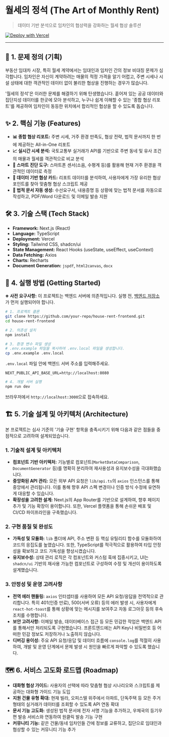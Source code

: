
# 월세의 정석 (The Art of Monthly Rent)

> 데이터 기반 분석으로 임차인의 협상력을 강화하는 월세 협상 솔루션

[![Deploy with Vercel](https://vercel.com/button)](https://vercel.com/new/clone?repository-url=https%3A%2F%2Fgithub.com%2Fyour-repo%2Fhouse-rent-frontend)

---

## 🧐 1. 문제 정의 (기획)

부동산 임대차 시장, 특히 월세 계약에서는 임대인과 임차인 간의 정보 비대칭 문제가 심각합니다. 임차인은 자신이 계약하려는 매물의 적정 가격을 알기 어렵고, 주변 시세나 시설 상태에 대한 객관적인 데이터 없이 불리한 협상을 진행하는 경우가 많습니다.

'월세의 정석'은 이러한 문제를 해결하기 위해 탄생했습니다. 흩어져 있는 공공 데이터와 집단지성 데이터를 한곳에 모아 분석하고, 누구나 쉽게 이해할 수 있는 '종합 협상 리포트'를 제공하여 임차인이 동등한 위치에서 합리적인 협상을 할 수 있도록 돕습니다.

## ✨ 2. 핵심 기능 (Features)

- **📊 종합 협상 리포트:** 주변 시세, 거주 환경 만족도, 협상 전략, 법적 문서까지 한 번에 제공하는 All-in-One 리포트
- **📈 실시간 시세 분석:** 국토교통부 실거래가 API를 기반으로 주변 동네 및 유사 조건의 매물과 월세를 객관적으로 비교 분석
- **📱 스마트 진단 도구:** 스마트폰 센서(소음, 수평계 등)를 활용해 현재 거주 환경을 객관적인 데이터로 측정
- **📝 데이터 기반 협상 카드:** 리포트 데이터를 분석하여, 사용자에게 가장 유리한 협상 포인트를 찾아 맞춤형 협상 스크립트 제공
- **📄 법적 문서 자동 생성:** 수선요구서, 내용증명 등 상황에 맞는 법적 문서를 자동으로 작성하고, PDF/Word 다운로드 및 이메일 발송 지원

## 🛠️ 3. 기술 스택 (Tech Stack)

- **Framework:** Next.js (React)
- **Language:** TypeScript
- **Deployment:** Vercel
- **Styling:** Tailwind CSS, shadcn/ui
- **State Management:** React Hooks (useState, useEffect, useContext)
- **Data Fetching:** Axios
- **Charts:** Recharts
- **Document Generation:** `jspdf`, `html2canvas`, `docx`

## 🚀 4. 실행 방법 (Getting Started)

**※ 사전 요구사항:** 이 프로젝트는 백엔드 서버에 의존적입니다. 실행 전, [백엔드 저장소](https://github.com/your-repo/2025_SEASONTHON_TEAM_92_BE)가 먼저 실행되어야 합니다.

```bash
# 1. 프로젝트 클론
git clone https://github.com/your-repo/house-rent-frontend.git
cd house-rent-frontend

# 2. 의존성 설치
npm install

# 3. 환경 변수 파일 생성
# .env.example 파일을 복사하여 .env.local 파일을 생성합니다.
cp .env.example .env.local
```

`.env.local` 파일 안에 백엔드 서버 주소를 입력해주세요.
```
NEXT_PUBLIC_API_BASE_URL=http://localhost:8080
```

```bash
# 4. 개발 서버 실행
npm run dev
```
브라우저에서 `http://localhost:3000`으로 접속하세요.

## 🏗️ 5. 기술 설계 및 아키텍처 (Architecture)

본 프로젝트는 심사 기준의 '기술 구현' 항목을 충족시키기 위해 다음과 같은 점들을 중점적으로 고려하여 설계되었습니다.

### 1. 기술적 설계 및 아키텍처
- **컴포넌트 기반 아키텍처:** 기능별로 컴포넌트(`MarketDataComparison`, `DocumentGenerator` 등)를 명확히 분리하여 재사용성과 유지보수성을 극대화했습니다.
- **중앙화된 API 관리:** 모든 외부 API 요청은 `lib/api.ts`의 `axios` 인스턴스를 통해 중앙에서 관리됩니다. 이를 통해 향후 API 스펙 변경이나 인증 방식 수정에 유연하게 대응할 수 있습니다.
- **확장성을 고려한 설계:** Next.js의 App Router를 기반으로 설계하여, 향후 페이지 추가 및 기능 확장이 용이합니다. 또한, Vercel 플랫폼을 통해 손쉬운 배포 및 CI/CD 파이프라인을 구축했습니다.

### 2. 구현 품질 및 완성도
- **가독성 및 모듈화:** `lib` 폴더에 API, 주소 변환 등 핵심 유틸리티 함수를 모듈화하여 코드의 응집도를 높였습니다. 또한, TypeScript를 적극적으로 활용하여 타입 안정성을 확보하고 코드 가독성을 향상시켰습니다.
- **유지보수성:** 상태 관리 로직은 각 컴포넌트와 커스텀 훅에 집중시키고, UI는 `shadcn/ui` 기반의 재사용 가능한 컴포넌트로 구성하여 수정 및 개선이 용이하도록 설계했습니다.

### 3. 안정성 및 운영 고려사항
- **전역 에러 핸들링:** `axios` 인터셉터를 사용하여 모든 API 요청/응답을 전역적으로 관리합니다. 특히 401(인증 만료), 500(서버 오류) 등의 에러 발생 시, 사용자에게 `react-hot-toast`를 통해 상황에 맞는 메시지를 보여주고 자동 로그아웃 등의 후속 조치를 수행합니다.
- **보안 고려사항:** 이메일 발송, 데이터베이스 접근 등 모든 민감한 작업은 백엔드 API를 통해서만 처리되도록 구현했습니다. 프론트엔드에는 API Key나 비밀번호 등 어떠한 민감 정보도 저장하거나 노출하지 않습니다.
- **디버깅 용이성:** 주요 API 요청/응답 및 데이터 흐름에 `console.log`를 적절히 사용하여, 개발 및 운영 단계에서 문제 발생 시 원인을 빠르게 파악할 수 있도록 했습니다.

## 🗺️ 6. 서비스 고도화 로드맵 (Roadmap)

- **대화형 협상 가이드:** 사용자의 선택에 따라 맞춤형 협상 시나리오와 스크립트를 제공하는 대화형 가이드 기능 도입
- **지원 건물 유형 확대:** 현재 빌라, 오피스텔 위주에서 아파트, 단독주택 등 모든 주거 형태의 실거래가 데이터를 조회할 수 있도록 API 연동 확대
- **문서 기능 고도화:** 생성된 법적 문서에 전자 서명 기능을 추가하고, 우체국의 등기우편 발송 서비스와 연동하여 원클릭 발송 기능 구현
- **커뮤니티 기능:** 같은 건물/동네 임차인들 간에 정보를 교류하고, 집단으로 임대인과 협상할 수 있는 커뮤니티 기능 추가
